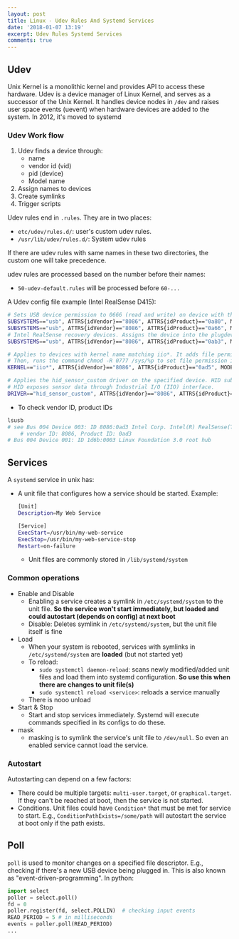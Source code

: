 ```yaml
---
layout: post
title: Linux - Udev Rules And Systemd Services
date: '2018-01-07 13:19'
excerpt: Udev Rules Systemd Services
comments: true
---
```


## Udev

 Unix Kernel is a monolithic kernel and provides API to access these hardware. Udev is a device manager of Linux Kernel, and serves as a successor of the Unix Kernel. It handles device nodes in `/dev` and raises user space events (uevent) when hardware devices are added to the system. In 2012, it's moved to systemd

### Udev Work flow

1. Udev finds a device through:
    - name
    - vendor id (vid)
    - pid (device)
    - Model name
2. Assign names to devices
3. Create symlinks
4. Trigger scripts

Udev rules end in `.rules`. They are in two places:

- `etc/udev/rules.d/`: user's custom udev rules.
- `/usr/lib/udev/rules.d/`: System udev rules

If there are udev rules with same names in these two directories, the custom one will take precedence.

udev rules are processed based on the number before their names:

- `50-udev-default.rules` will be processed before `60-...`

A Udev config file example (Intel RealSense D415):

```bash
# Sets USB device permission to 0666 (read and write) on device with the specified vendor id and product id. Then execute the script in /usr/local/...
SUBSYSTEMS=="usb", ATTRS{idVendor}=="8086", ATTRS{idProduct}=="0a80", MODE:="0666", GROUP:="plugdev", RUN+="/usr/local/bin/usb-R200-in_udev"
SUBSYSTEMS=="usb", ATTRS{idVendor}=="8086", ATTRS{idProduct}=="0a66", MODE:="0666", GROUP:="plugdev"
# Intel RealSense recovery devices. Assigns the device into the plugdev group
SUBSYSTEMS=="usb", ATTRS{idVendor}=="8086", ATTRS{idProduct}=="0ab3", MODE:="0666", GROUP:="plugdev"

# Applies to devices with kernel name matching iio*. It adds file permission to read, write, execute for everyone (0777).
# Then, runs the command chmod -R 0777 /sys/%p to set file permission in /sys for this device.
KERNEL=="iio*", ATTRS{idVendor}=="8086", ATTRS{idProduct}=="0ad5", MODE:="0777", GROUP:="plugdev", RUN+="/bin/sh -c 'chmod -R 0777 /sys/%p'"

# Applies the hid_sensor_custom driver on the specified device. HID subsystem is for mouse, keyboard, sensors, etc.
# HID exposes sensor data through Industrial I/O (IIO) interface. 
DRIVER=="hid_sensor_custom", ATTRS{idVendor}=="8086", ATTRS{idProduct}=="0ad5", RUN+="/bin/sh -c 'chmod -R 0777 /sys/%p && chmod 0777 /dev/%k'"
```

- To check vendor ID, product IDs

```bash
lsusb
# see Bus 004 Device 003: ID 8086:0ad3 Intel Corp. Intel(R) RealSense(TM) Depth Camera 415
    # vendor ID: 8086, Product ID: 0ad3
# Bus 004 Device 001: ID 1d6b:0003 Linux Foundation 3.0 root hub
```

## Services
A `systemd` service in unix has:

- A unit file that configures how a service should be started. Example:

    ```bash
    [Unit]
    Description=My Web Service

    [Service]
    ExecStart=/usr/bin/my-web-service
    ExecStop=/usr/bin/my-web-service-stop
    Restart=on-failure
    ```

    - Unit files are commonly stored in  `/lib/systemd/system`

### Common operations

- Enable and Disable
    - Enabling a service creates a symlink in `/etc/systemd/system` to the unit file. **So the service won't start immediately, but loaded and could autostart (depends on config) at next boot**
    - Disable: Deletes symlink in  `/etc/systemd/system`, but the unit file itself is fine
- Load
    - When your system is rebooted, services with symlinks in `/etc/systemd/system` are **loaded** (but not started yet)
    - To reload: 
        - `sudo systemctl daemon-reload`: scans newly modified/added unit files and load them into systemd configuration. **So use this when there are changes to unit file(s)**
        - `sudo systemctl reload <service>`: reloads a service manually
    - There is nooo unload
- Start & Stop
    - Start and stop services immediately. Systemd will execute commands specified in its configs to do these.
- mask
    - masking is to symlink the service's unit file to `/dev/null`. So even an enabled service cannot load the service.

### Autostart
Autostarting can depend on a few factors:
- There could be multiple targets: `multi-user.target`, or `graphical.target`. If they can't be reached at boot, then the service is not started. 
- Conditions. Unit files could have `Condition*` that must be met for service to start. E.g., `ConditionPathExists=/some/path` will autostart the service at boot only if the path exists. 


## Poll

`poll` is used to monitor changes on a specified file descriptor. E.g., checking if there's a new USB device being plugged in. This is also known as "event-driven-programming". In python: 

```python
import select
poller = select.poll()
fd = 0
poller.register(fd, select.POLLIN)  # checking input events
READ_PERIOD = 5 # in milliseconds
events = poller.poll(READ_PERIOD)
...
```